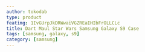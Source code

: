 ```yaml
---
author: tokodab
type: product
featimg: 1IvGUrpJkDRWwaiVGZREaIHIbFrOLLCLc
title: Dart Maul Star Wars Samsung Galaxy S9 Case
tags: [samsung, galaxy, s9]
category: [samsung]
---
```

